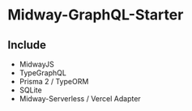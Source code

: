 # Midway-GraphQL-Starter

## Include

- MidwayJS
- TypeGraphQL
- Prisma 2 / TypeORM
- SQLite
- Midway-Serverless / Vercel Adapter
